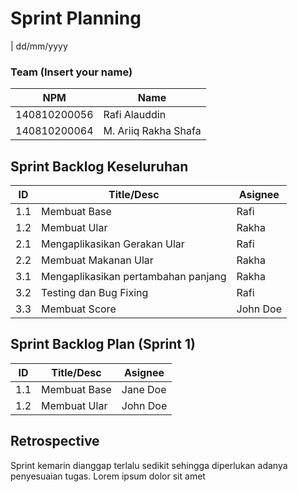 # Sprint Planning 
| dd/mm/yyyy

### Team (Insert your name)
| NPM           | Name                 |
| ------------- |----------------------|
| 140810200056  | Rafi Alauddin        |
| 140810200064  | M. Ariiq Rakha Shafa |


## Sprint Backlog Keseluruhan 
| ID  | Title/Desc | Asignee | 
| --- | ---------- | ------- | 
| 1.1 | Membuat Base | Rafi | 
| 1.2 | Membuat Ular | Rakha |
| 2.1 | Mengaplikasikan Gerakan Ular | Rafi |
| 2.2 | Membuat Makanan Ular | Rakha |
| 3.1 | Mengaplikasikan pertambahan panjang | Rakha |
| 3.2 | Testing dan Bug Fixing | Rafi |
| 3.3 | Membuat Score | John Doe |

## Sprint Backlog Plan (Sprint 1)
| ID  | Title/Desc | Asignee | 
| --- | ---------- | ------- | 
| 1.1 | Membuat Base | Jane Doe | 
| 1.2 | Membuat Ular | John Doe |

## Retrospective 

Sprint kemarin dianggap terlalu sedikit sehingga diperlukan adanya penyesuaian tugas. Lorem ipsum dolor sit amet
